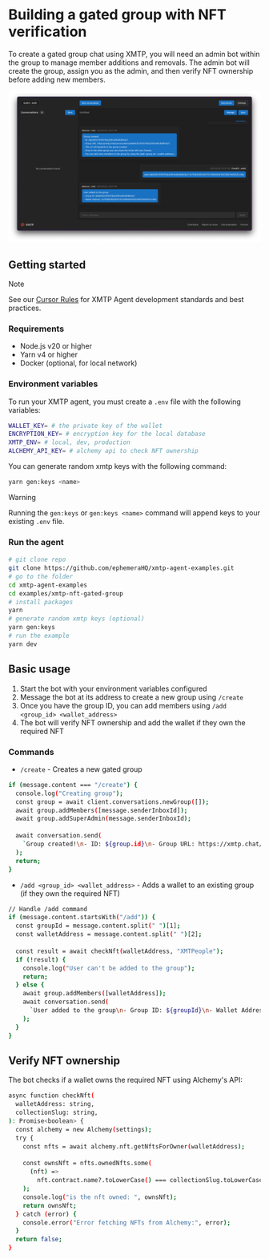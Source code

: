 # Building a gated group with NFT verification

To create a gated group chat using XMTP, you will need an admin bot within the group to manage member additions and removals. The admin bot will create the group, assign you as the admin, and then verify NFT ownership before adding new members.

![](./screenshot.png)

## Getting started

> [!NOTE]
> See our [Cursor Rules](/.cursor/README.md) for XMTP Agent development standards and best practices.

### Requirements

- Node.js v20 or higher
- Yarn v4 or higher
- Docker (optional, for local network)

### Environment variables

To run your XMTP agent, you must create a `.env` file with the following variables:

```bash
WALLET_KEY= # the private key of the wallet
ENCRYPTION_KEY= # encryption key for the local database
XMTP_ENV= # local, dev, production
ALCHEMY_API_KEY= # alchemy api to check NFT ownership
```

You can generate random xmtp keys with the following command:

```bash
yarn gen:keys <name>
```

> [!WARNING]
> Running the `gen:keys` or `gen:keys <name>` command will append keys to your existing `.env` file.

### Run the agent

```bash
# git clone repo
git clone https://github.com/ephemeraHQ/xmtp-agent-examples.git
# go to the folder
cd xmtp-agent-examples
cd examples/xmtp-nft-gated-group
# install packages
yarn
# generate random xmtp keys (optional)
yarn gen:keys
# run the example
yarn dev
```

## Basic usage

1. Start the bot with your environment variables configured
2. Message the bot at its address to create a new group using `/create`
3. Once you have the group ID, you can add members using `/add <group_id> <wallet_address>`
4. The bot will verify NFT ownership and add the wallet if they own the required NFT

### Commands

- `/create` - Creates a new gated group

```bash
if (message.content === "/create") {
  console.log("Creating group");
  const group = await client.conversations.newGroup([]);
  await group.addMembers([message.senderInboxId]);
  await group.addSuperAdmin(message.senderInboxId);

  await conversation.send(
    `Group created!\n- ID: ${group.id}\n- Group URL: https://xmtp.chat/conversations/${group.id}`,
  );
  return;
}
```

- `/add <group_id> <wallet_address>` - Adds a wallet to an existing group (if they own the required NFT)

```bash
// Handle /add command
if (message.content.startsWith("/add")) {
  const groupId = message.content.split(" ")[1];
  const walletAddress = message.content.split(" ")[2];

  const result = await checkNft(walletAddress, "XMTPeople");
  if (!result) {
    console.log("User can't be added to the group");
    return;
  } else {
    await group.addMembers([walletAddress]);
    await conversation.send(
      `User added to the group\n- Group ID: ${groupId}\n- Wallet Address: ${walletAddress}`,
    );
  }
}
```

## Verify NFT ownership

The bot checks if a wallet owns the required NFT using Alchemy's API:

```bash
async function checkNft(
  walletAddress: string,
  collectionSlug: string,
): Promise<boolean> {
  const alchemy = new Alchemy(settings);
  try {
    const nfts = await alchemy.nft.getNftsForOwner(walletAddress);

    const ownsNft = nfts.ownedNfts.some(
      (nft) =>
        nft.contract.name?.toLowerCase() === collectionSlug.toLowerCase(),
    );
    console.log("is the nft owned: ", ownsNft);
    return ownsNft;
  } catch (error) {
    console.error("Error fetching NFTs from Alchemy:", error);
  }
  return false;
}
```
